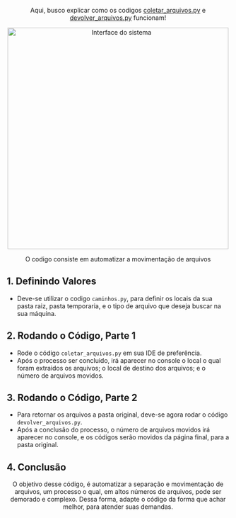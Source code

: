 <p align= "center">
  Aqui, busco explicar como os codigos <a href="TheCode/coletar_arquivos.py">coletar_arquivos.py</a> e <a href="TheCode/devolver_arquivos.py">devolver_arquivos.py</a> funcionam! <br>
</p>

<p align= "center">
  <img src="../assets/imagens/img1.png" width="500" alt="Interface do sistema"> </br>
</p>

<p align= "center">
  O codigo consiste em automatizar a movimentação de arquivos<br>
</p>

## 1. Definindo Valores
- Deve-se utilizar o codigo `caminhos.py`, para definir os locais da sua pasta raiz, pasta temporaria, e o tipo de arquivo que deseja buscar na sua máquina.
## 2. Rodando o Código, Parte 1
- Rode o código `coletar_arquivos.py` em sua IDE de preferência.
- Após o processo ser concluido, irá aparecer no console o local o qual foram extraidos os arquivos; o local de destino dos arquivos; e o número de arquivos movidos.
## 3. Rodando o Código, Parte 2
- Para retornar os arquivos a pasta original, deve-se agora rodar o código `devolver_arquivos.py`.
- Após a conclusão do processo, o número de arquivos movidos irá aparecer no console, e os códigos serão movidos da página final, para a pasta original.
## 4. Conclusão
<p align = "center">
  O objetivo desse código, é automatizar a separação e movimentação de arquivos, um processo o qual, em altos números de arquivos, pode ser demorado e complexo.
  Dessa forma, adapte o código da forma que achar melhor, para atender suas demandas.
</p>
